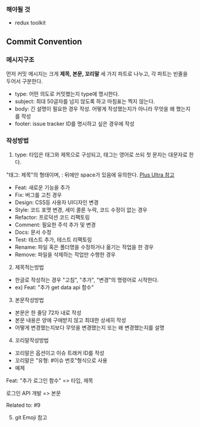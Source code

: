 ### 해야될 것

- redux toolkit

## Commit Convention

### 메시지구조

먼저 커밋 메시지는 크게 **제목, 본문, 꼬리말** 세 가지 파트로 나누고, 각 파트는 빈줄을 두어서 구분한다.

- type: 어떤 의도로 커밋했는지 type에 명시한다.
- subject: 최대 50글자를 넘지 않도록 하고 마침표는 찍지 않는다.
- body: 긴 설명이 필요한 경우 작성. 어떻게 작성했는지가 아니라 무엇을 왜 했는지를 작성
- footer: issue tracker ID를 명시하고 싶은 경우에 작성

### 작성방법

1. type: 타입은 태그와 제목으로 구성되고, 태그는 영어로 쓰되 첫 문자는 대문자로 한다.

"태그: 제목"의 형태이며, : 뒤에만 space가 있음에 유의한다.
<a href="https://overcome-the-limits.tistory.com/entry/%ED%98%91%EC%97%85-%ED%98%91%EC%97%85%EC%9D%84-%EC%9C%84%ED%95%9C-%EA%B8%B0%EB%B3%B8%EC%A0%81%EC%9D%B8-git-%EC%BB%A4%EB%B0%8B%EC%BB%A8%EB%B2%A4%EC%85%98-%EC%84%A4%EC%A0%95%ED%95%98%EA%B8%B0">Plus Ultra 참고</a>

- Feat: 새로운 기능을 추가
- Fix: 버그를 고친 경우
- Design: CSS등 사용자 UI디자인 변경
- Style: 코드 포맷 변경, 세미 콜론 누락, 코드 수정이 없는 경우
- Refactor: 프로덕션 코드 리팩토링
- Comment: 필요한 주석 추가 및 변경
- Docs: 문서 수정
- Test: 테스트 추가, 테스트 리팩토링
- Rename: 파일 혹은 폴더명을 수정하거나 옮기는 작업을 한 경우
- Remove: 파일을 삭제하는 작업만 수행한 경우

2. 제목적는방법

- 한글로 작성하는 경우 "고침", "추가", "변경"의 명령어로 시작한다.
- ex) Feat: "추가 get data api 함수"

3. 본문작성방법

- 본문은 한 줄당 72자 내로 작성
- 본문 내용은 양에 구애받지 않고 최대한 상세히 작성
- 어떻게 변경했는지보다 무엇을 변경했는지 또는 왜 변경했는지를 설명

4. 꼬리말작성방법

- 꼬리말은 옵션이고 이슈 트래커 ID를 작성
- 꼬리말은 "유형: #이슈 번호"형식으로 사용
- 예제

Feat: "추가 로그인 함수" => 타입, 제목

로그인 API 개발 => 본문

Related to: #9

5. git Emoji 참고
